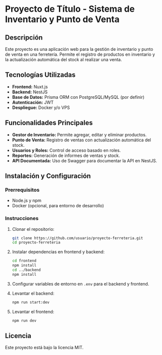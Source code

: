 # Proyecto de Título - Sistema de Inventario y Punto de Venta

## Descripción

Este proyecto es una aplicación web para la gestión de inventario y punto de venta en una ferretería. Permite el registro de productos en inventario y la actualización automática del stock al realizar una venta.

## Tecnologías Utilizadas

- **Frontend:** Nuxt.js
- **Backend:** NestJS
- **Base de Datos:** Prisma ORM con PostgreSQL/MySQL (por definir)
- **Autenticación:** JWT
- **Despliegue:** Docker y/o VPS

## Funcionalidades Principales

- **Gestor de Inventario:** Permite agregar, editar y eliminar productos.
- **Punto de Venta:** Registro de ventas con actualización automática del stock.
- **Usuarios y Roles:** Control de acceso basado en roles.
- **Reportes:** Generación de informes de ventas y stock.
- **API Documentada:** Uso de Swagger para documentar la API en NestJS.

## Instalación y Configuración

### Prerrequisitos

- Node.js y npm
- Docker (opcional, para entorno de desarrollo)

### Instrucciones

1. Clonar el repositorio:

   ```bash
   git clone https://github.com/usuario/proyecto-ferreteria.git
   cd proyecto-ferreteria
   ```

2. Instalar dependencias en frontend y backend:

   ```bash
   cd frontend
   npm install
   cd ../backend
   npm install
   ```

3. Configurar variables de entorno en `.env` para el backend y frontend.

4. Levantar el backend:

   ```bash
   npm run start:dev
   ```

5. Levantar el frontend:
   ```bash
   npm run dev
   ```

## Licencia

Este proyecto está bajo la licencia MIT.
